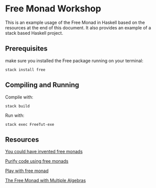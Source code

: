 # Free Monad Workshop

This is an example usage of the Free Monad in Haskell based on the resources at the end of this document.
It also provides an example of a stack based Haskell project.

## Prerequisites
make sure you installed the Free package running on your terminal:
```
stack install free
```

## Compiling and Running
Compile with:
```
stack build
```

Run with:
```
stack exec FreeTut-exe
```

## Resources
[You could have invented free monads](http://www.haskellforall.com/2012/06/you-could-have-invented-free-monads.html)

[Purify code using free monads](http://www.haskellforall.com/2012/07/purify-code-using-free-monads.html)

[Play with free monad](https://javran.github.io/posts/2014-03-03-play-with-free-monad.html)

[The Free Monad with Multiple Algebras](http://underscore.io/blog/posts/2017/03/29/free-inject.html)